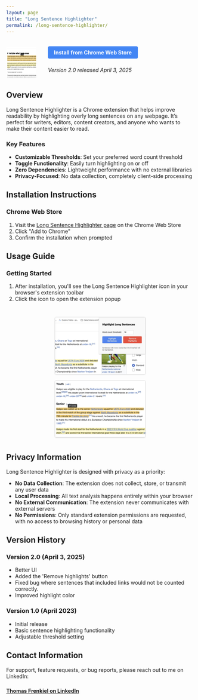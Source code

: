 ```yaml
---
layout: page
title: "Long Sentence Highlighter"
permalink: /long-sentence-highlighter/
---
```



<div class="extension-header">
  <img src="/assets/images/LSH1.jpg" alt="Long Sentence Highlighter Icon" class="extension-icon">
  <div>
    <a href="https://chromewebstore.google.com/detail/fgklfjfnajfdfiefdphepgejkgmlplcc" class="install-button">Install from Chrome Web Store</a>
    <p><em>Version 2.0 released April 3, 2025</em></p>
  </div>
</div>

## Overview

Long Sentence Highlighter is a Chrome extension that helps improve readability by highlighting overly long sentences on any webpage. It’s perfect for writers, editors, content creators, and anyone who wants to make their content easier to read.


### Key Features

- **Customizable Thresholds**: Set your preferred word count threshold
- **Toggle Functionality**: Easily turn highlighting on or off
- **Zero Dependencies**: Lightweight performance with no external libraries
- **Privacy-Focused**: No data collection, completely client-side processing

## Installation Instructions

### Chrome Web Store 

1. Visit the [Long Sentence Highlighter page](https://chromewebstore.google.com/detail/fgklfjfnajfdfiefdphepgejkgmlplcc) on the Chrome Web Store
2. Click "Add to Chrome"
3. Confirm the installation when prompted


## Usage Guide

### Getting Started

1. After installation, you'll see the Long Sentence Highlighter icon in your browser's extension toolbar
2. Click the icon to open the extension popup

<div class="screenshot-container">
  <img src="/assets/images/LSH2.jpg" alt="Extension Popup Interface" class="screenshot">
  <img src="/assets/images/LSH3.jpg" alt="Example of Highlighted Sentences" class="screenshot">
</div>



## Privacy Information

Long Sentence Highlighter is designed with privacy as a priority:

- **No Data Collection**: The extension does not collect, store, or transmit any user data
- **Local Processing**: All text analysis happens entirely within your browser
- **No External Communication**: The extension never communicates with external servers
- **No Permissions**: Only standard extension permissions are requested, with no access to browsing history or personal data

## Version History

### Version 2.0 (April 3, 2025)
- Better UI
- Added the 'Remove highlights' button
- Fixed bug where sentences that included links would not be counted correctly.
- Improved highlight color

### Version 1.0 (April 2023)
- Initial release
- Basic sentence highlighting functionality
- Adjustable threshold setting

## Contact Information

For support, feature requests, or bug reports, please reach out to me on LinkedIn:

<a href="https://www.linkedin.com/in/thomasfrenkiel/" class="contact-link">Thomas Frenkiel on LinkedIn</a>


<style>
.extension-header {
  display: flex;
  align-items: center;
  margin: 2rem 0;
}

.extension-icon {
  width: 80px;
  height: 80px;
  margin-right: 2rem;
}

.install-button {
  display: inline-block;
  background-color: #4285F4;
  color: white;
  padding: 0.5rem 1rem;
  border-radius: 4px;
  text-decoration: none;
  font-weight: bold;
  margin-bottom: 0.5rem;
}

.install-button:hover {
  background-color: #3367D6;
}

.screenshot {
  max-width: 48%;
  border: 1px solid #ddd;
  border-radius: 4px;
  margin: 0.5rem 1%;
  box-shadow: 0 1px 3px rgba(0,0,0,0.1);
  display: inline-block;
}

.screenshot-container {
  margin: 2rem 0;
  text-align: center;
  display: flex;
  justify-content: center;
  align-items: center;
  flex-wrap: wrap;
}

.contact-link {
  display: inline-block;
  margin-top: 0.5rem;
  font-weight: bold;
}
</style> 